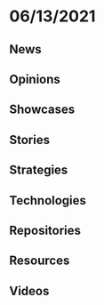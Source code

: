 # 06/13/2021

## News


## Opinions


## Showcases


## Stories

## Strategies


## Technologies


## Repositories


## Resources


## Videos

